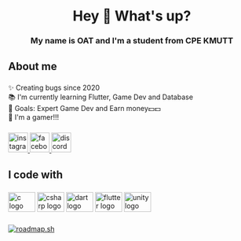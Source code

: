 <h1 align="center">Hey 👋 What's up?</h1>

###

<h3 align="center">My name is OAT and I'm a student from CPE KMUTT</h3>

###

<h2 align="left">About me</h2>

###

<p align="left">✨ Creating bugs since 2020<br>📚 I'm currently learning Flutter, Game Dev and Database<br>🎯 Goals: Expert Game Dev and Earn money💵💵<br>🎲 I'm a gamer!!!</p>

###

<div align="left">
  <a href="https://www.instagram.com/srn_oat/" target="_blank">
    <img src="https://img.shields.io/static/v1?message=Instagram&logo=instagram&label=&color=E4405F&logoColor=white&labelColor=&style=for-the-badge" height="40" alt="instagram logo"  />
  </a>
  <a href="https://web.facebook.com/srn.khumthai/" target="_blank">
    <img src="https://img.shields.io/static/v1?message=Facebook&logo=facebook&label=&color=1877F2&logoColor=white&labelColor=&style=for-the-badge" height="40" alt="facebook logo"  />
  </a>
  <a href="https://discord.com/users/412238310849773570" target="_blank">
    <img src="https://img.shields.io/static/v1?message=Discord&logo=discord&label=&color=7289DA&logoColor=white&labelColor=&style=for-the-badge" height="40" alt="discord logo"  />
  </a>
</div>

###

<h2 align="left">I code with</h2>

###

<div align="left">
  <img src="https://cdn.jsdelivr.net/gh/devicons/devicon/icons/c/c-original.svg" height="40" width="55" alt="c logo"  />
  <img src="https://cdn.jsdelivr.net/gh/devicons/devicon/icons/csharp/csharp-original.svg" height="40" width="55" alt="csharp logo"  />
  <img src="https://cdn.jsdelivr.net/gh/devicons/devicon/icons/dart/dart-original.svg" height="40" width="55" alt="dart logo"  />
  <img src="https://cdn.jsdelivr.net/gh/devicons/devicon/icons/flutter/flutter-original.svg" height="40" width="55" alt="flutter logo"  />
  <img src="https://cdn.jsdelivr.net/gh/devicons/devicon/icons/unity/unity-original.svg" height="40" width="55" alt="unity logo"  />
</div>

###

[![roadmap.sh](https://api.roadmap.sh/v1-badge/wide/64e08729ced78d29352aa119?variant=dark)](https://roadmap.sh)

###

